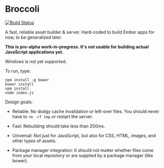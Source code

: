 # Broccoli

[![Build Status](https://travis-ci.org/joliss/broccoli.png?branch=master)](https://travis-ci.org/joliss/broccoli)

A fast, reliable asset builder & server. Hard-coded to build Ember apps for
now, to be generalized later.

**This is pre-alpha work-in-progress. It's not usable for building actual JavaScript applications yet.**

Windows is not yet supported.

To run, type:

```
npm install -g bower
bower install
npm install
node index.js
```

Design goals:

* Reliable: No dodgy cache invalidation or left-over files. You should never
  have to `rm -rf tmp` or restart the server.

* Fast: Rebuilding should take less than 200ms.

* Universal: Not just for JavaScript, but also for CSS, HTML, images, and
  other types of assets.

* Package manager integration: It should not matter whether files come from
  your local repository or are supplied by a package manager (like bower).
